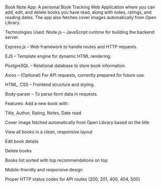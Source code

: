  Book Note App:
    A personal Book Tracking Web Application where you can add, edit, and delete books you have read, along with notes, ratings, and reading dates. The app also fetches cover images automatically from Open Library.

 Technologies Used:
   Node.js – JavaScript runtime for building the backend server.

   Express.js – Web framework to handle routes and HTTP requests.

   EJS – Template engine for dynamic HTML rendering.

   PostgreSQL – Relational database to store book information.

   Axios – (Optional) For API requests, currently prepared for future use.

   HTML, CSS – Frontend structure and styling.

   Body-parser – To parse form data in requests.

Features:
 Add a new book with:

   Title, Author, Rating, Notes, Date read

   Cover image fetched automatically from Open Library based on the title

   View all books in a clean, responsive layout

   Edit book details

   Delete books

   Books list sorted with top recommendations on top

   Mobile-friendly and responsive design
   
   Proper HTTP status codes for API routes (200, 201, 400, 404, 500)


   
